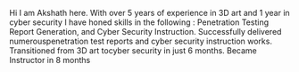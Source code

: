 Hi I am Akshath here. 
With over 5 years of experience in 3D art and 1 year in cyber security
I have honed skills in the following : 
Penetration Testing 
Report Generation, and 
Cyber Security Instruction. 
Successfully delivered numerouspenetration test reports and cyber security instruction works. 
Transitioned from 3D art tocyber security in just 6 months. 
Became Instructor in 8 months
